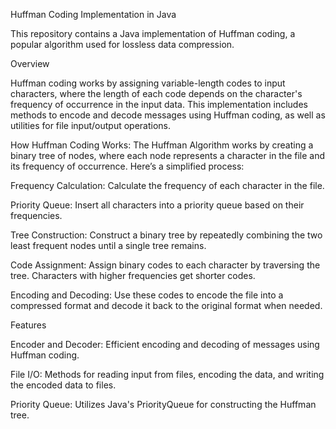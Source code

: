   Huffman Coding Implementation in Java

This repository contains a Java implementation of Huffman coding, a popular algorithm used for lossless data compression.

Overview

Huffman coding works by assigning variable-length codes to input characters, where the length of each code depends on the character's frequency of occurrence in the input data. This implementation includes methods to encode and decode messages using Huffman coding, as well as utilities for file input/output operations.


How Huffman Coding Works:
The Huffman Algorithm works by creating a binary tree of nodes, where each node represents a character in the file and its frequency of occurrence. Here’s a simplified process:

Frequency Calculation: Calculate the frequency of each character in the file.

Priority Queue: Insert all characters into a priority queue based on their frequencies.

Tree Construction: Construct a binary tree by repeatedly combining the two least frequent nodes until a single tree remains.

Code Assignment: Assign binary codes to each character by traversing the tree. Characters with higher frequencies get shorter codes.

Encoding and Decoding: Use these codes to encode the file into a compressed format and decode it back to the original format when needed.

Features

Encoder and Decoder: Efficient encoding and decoding of messages using Huffman coding.

File I/O: Methods for reading input from files, encoding the data, and writing the encoded data to files.

Priority Queue: Utilizes Java's PriorityQueue for constructing the Huffman tree.
